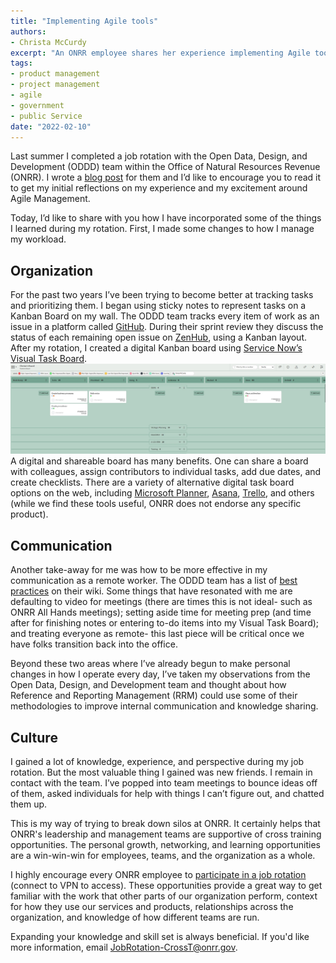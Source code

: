 ```yaml
---
title: "Implementing Agile tools"
authors:
- Christa McCurdy
excerpt: "An ONRR employee shares her experience implementing Agile tools after cross-training with the Open Data, Design, & Development team"
tags:
- product management
- project management
- agile
- government
- public Service
date: "2022-02-10"
---
```


Last summer I completed a job rotation with the Open Data, Design, and Development (ODDD) team within the Office of Natural Resources Revenue (ONRR).  I wrote a [blog post](https://blog-nrrd.doi.gov/agile-methodology/) for them and I’d like to encourage you to read it to get my initial reflections on my experience and my excitement around Agile Management.

Today, I’d like to share with you how I have incorporated some of the things I learned during my rotation.  First, I made some changes to how I manage my workload.                                                                                                 

## Organization

For the past two years I’ve been trying to become better at tracking tasks and prioritizing them.  I began using sticky notes to represent tasks on a Kanban Board on my wall.  The ODDD team tracks every item of work as an issue in a platform called [GitHub](https://github.com/ONRR/nrrd/issues).  During their sprint review they discuss the status of each remaining open issue on [ZenHub](https://www.zenhub.com), using a Kanban layout.  After my rotation, I created a digital Kanban board using [Service Now’s Visual Task Board](https://docs.servicenow.com/bundle/rome-servicenow-platform/page/use/visual-task-boards/concept/c_VisualTaskBoards.html).
![Visual Task Board](./taskboard.jpg)
A digital and shareable board has many benefits.  One can share a board with colleagues, assign contributors to individual tasks, add due dates, and create checklists.  There are a variety of alternative digital task board options on the web, including [Microsoft Planner](https://tasks.office.com), [Asana](https://www.asana.com), [Trello](https://www.trello.com), and others (while we find these tools useful, ONRR does not endorse any specific product).

## Communication

Another take-away for me was how to be more effective in my communication as a remote worker.  The ODDD team has a list of [best practices](https://github.com/ONRR/onrr.gov-site/wiki/Basics-for-making-distributed-work-work) on their wiki.  Some things that have resonated with me are defaulting to video for meetings (there are times this is not ideal- such as ONRR All Hands meetings); setting aside time for meeting prep (and time after for finishing notes or entering to-do items into my Visual Task Board); and treating everyone as remote- this last piece will be critical once we have folks transition back into the office.

Beyond these two areas where I’ve already begun to make personal changes in how I operate every day, I’ve taken my observations from the Open Data, Design, and Development team and thought about how Reference and Reporting Management (RRM) could use some of their methodologies to improve internal communication and knowledge sharing.

## Culture

I gained a lot of knowledge, experience, and perspective during my job rotation.  But the most valuable thing I gained was new friends.  I remain in contact with the team.  I’ve popped into team meetings to bounce ideas off of them, asked individuals for help with things I can’t figure out, and chatted them up.

This is my way of trying to break down silos at ONRR. It certainly helps that ONRR's leadership and management teams are supportive of cross training opportunities.  The personal growth, networking, and learning opportunities are a win-win-win for employees, teams, and the organization as a whole.

I highly encourage every ONRR employee to [participate in a job rotation](https://onrresource/Cross-Training/) (connect to VPN to access).  These opportunities provide a great way to get familiar with the work that other parts of our organization perform, context for how they use our services and products, relationships across the organization, and knowledge of how different teams are run.

Expanding your knowledge and skill set is always beneficial.  If you'd like more information, email [JobRotation-CrossT@onrr.gov](mailto:JobRotation-CrossT@onrr.gov).
